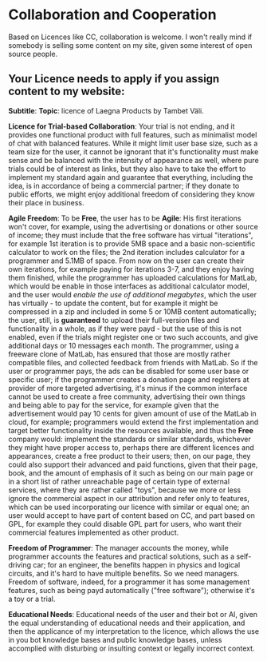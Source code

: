 # Collaboration and Cooperation

Based on Licences like CC, collaboration is welcome. I won't really mind if somebody is selling some content on my site, given some interest of open source people.

## __Your Licence needs to apply if you assign content to my website__:
__Subtitle__: __Topic__: licence of Laegna Products by Tambet Väli.

__Licence for Trial-based Collaboration__: Your trial is not ending, and it provides one functional product with full features, such as minimalist model of chat with balanced features. While it might limit user base size, such as a team size for the user, it cannot be ignorant that it's functionality must make sense and be balanced with the intensity of appearance as well, where pure trials could be of interest as links, but they also have to take the effort to implement my standard again and guarantee that everything, including the idea, is in accordance of being a commercial partner; if they donate to public efforts, we might enjoy additional freedom of considering they know their place in business.

__Agile Freedom__: To be __Free__, the user has to be __Agile__: His first iterations won't cover, for example, using the advertising or donations or other source of income; they must include that the free software has virtual "iterations", for example 1st iteration is to provide 5MB space and a basic non-scientific calculator to work on the files; the 2nd iteration includes calculator for a programmer and 5.1MB of space. From now on the user can create their own iterations, for example paying for iterations 3-7, and they enjoy having them finished, while the programmer has uploaded calculations for MatLab, which would be enable in those interfaces as additional calculator model, and the user would *enable the use of additional megabytes*, which the user has virtually - to update the content, but for example it might be compressed in a zip and included in some 5 or 10MB content automatically; the user, still, is **guaranteed** to upload their full-version files and functionality in a whole, as if they were payd - but the use of this is not enabled, even if the trials might register one or two such accounts, and give additional days or 10 messages each month. The programmer, using a freeware clone of MatLab, has ensured that those are mostly rather compatible files, and collected feedback from friends with MatLab. So if the user or programmer pays, the ads can be disabled for some user base or specific user; if the programmer creates a donation page and registers at provider of more targeted advertising, it's minus if the common interface cannot be used to create a free community, advertising their own things and being able to pay for the service, for example given that the advertisement would pay 10 cents for given amount of use of the MatLab in cloud, for example; programmers would extend the first implementation and target better functionality inside the resources available, and thus the __Free__ company would: implement the standards or similar standards, whichever they might have proper access to, perhaps there are different licences and appearances, create a free product to their users; then, on our page, they could also support their advanced and paid functions, given that their page, book, and the amount of emphasis of it such as being on our main page or in a short list of rather unreachable page of certain type of external services, where they are rather called "toys", because we more or less ignore the commercial aspect in our attribution and refer only to features, which can be used incorporating our licence with similar or equal one; an user would accept to have part of content based on CC, and part based on GPL, for example they could disable GPL part for users, who want their commercial features implemented as other product.

__Freedom of Programmer__: The manager accounts the money, while programmer accounts the features and practical solutions, such as a self-driving car; for an engineer, the benefits happen in physics and logical circuits, and it's hard to have multiple benefits. So we need managers. Freedom of software, indeed, for a programmer it has some management features, such as being payd automatically ("free software"); otherwise it's a toy or a trial.

__Educational Needs__: Educational needs of the user and their bot or AI, given the equal understanding of educational needs and their application, and then the applicance of my interpretation to the licence, which allows the use in you bot knowledge bases and public knowledge bases, unless accomplied with disturbing or insulting context or legally incorrect context.